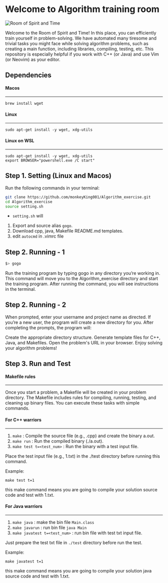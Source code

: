 # Welcome to Algorithm training room

![Room of Spirit and Time](https://i.namu.wiki/i/WWpoWs9ZOC-KvA5k-f-R4V0hW4eiChD_5aDTGQ1YtDEzKjZCQDTCl1g0wUytqqs1QjrZ_daJ88sZZzo3NiKb_LKghsAtPeCREfta8dfNciG4feUvZxns0DiUk0y4HBii5nMp33namhOvgyfAL0Kd2A.webp)

Welcome to the Room of Spirit and Time! In this place, you can efficiently train yourself in problem-solving. We have automated many tiresome and trivial tasks you might face while solving algorithm problems, such as creating a main function, including libraries, compiling, testing, etc. This repository is especially helpful if you work with C++ (or Java) and use Vim (or Neovim) as your editor.

## Dependencies
#### Macos
---

```
brew install wget
```

#### Linux
---
```
sudo apt-get install -y wget, xdg-utils
```

#### Linux on WSL
---
```
sudo apt-get install -y wget, xdg-utils
export BROWSER="powershell.exe /C start"
```

## Step 1. Setting (Linux and Macos)
Run the following commands in your terminal:
```bash
git clone https://github.com/monkeyKing001/Algorithm_exercise.git
cd Algorithm_exercise
source setting.sh
```
* `setting.sh` will 
1) Export and source alias `gogo`.
2) Download cpp, java, Makefile README.md templates.
3) edit `autocmd` in .vimrc file

## Step 2. Running - 1
```bash
$> gogo
```
Run the training program by typing gogo in any directory you’re working in. This command will move you to the Algorithm_exercise directory and start the training program. After running the command, you will see instructions in the terminal.

## Step 2. Running - 2
When prompted, enter your username and project name as directed. If you’re a new user, the program will create a new directory for you. After completing the prompts, the program will:

Create the appropriate directory structure.
Generate template files for C++, Java, and Makefiles.
Open the problem's URL in your browser.
Enjoy solving your algorithm problems!

## Step 3. Run and Test
#### Makefile rules
---

Once you start a problem, a Makefile will be created in your problem directory. The Makefile includes rules for compiling, running, testing, and cleaning up binary files. You can execute these tasks with simple commands.

#### For C++ warriors
---
1. `make` : Compile the source file (e.g., <problem>.cpp) and create the binary a.out.
2. `make run` : Run the compiled binary (./a.out).
3. `make test t=<test_num>` : Run the binary with a test input file.

Place the test input file (e.g., 1.txt) in the ./test directory before running this command.

Example:
```
make test t=1
```
this make command means you are going to compile your solution source code and test with 1.txt.

#### For Java warriors
---
1. `make java` : make the bin file `Main.class`
2. `make javarun` : run bin file `java Main`
3. `make javatest t=<test_num>` : run bin file with test txt input file.

Just prepare the test txt file in `./test` directory before run the test.

Example:
```
make javatest t=1
```
this make command means you are going to compile your solution java source code and test with 1.txt.
